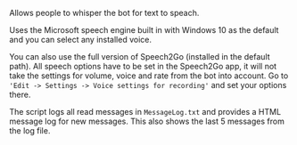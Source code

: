 Allows people to whisper the bot for text to speach.

Uses the Microsoft speech engine built in with Windows 10 as the default and you can select any installed voice.

You can also use the full version of Speech2Go (installed in the default path).
All speech options have to be set in the Speech2Go app, it will not take the settings for volume, voice and rate from the bot into account.
Go to `'Edit -> Settings -> Voice settings for recording'` and set your options there. 

The script logs all read messages in `MessageLog.txt` and provides a HTML message log for new messages.
This also shows the last 5 messages from the log file.
